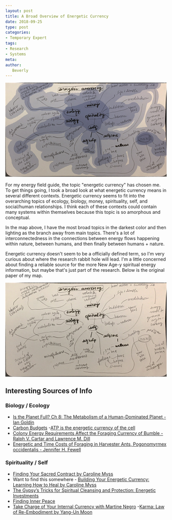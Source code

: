 ```yaml
---
layout: post
title: A Broad Overview of Energetic Currency
date: 2018-09-25
type: post
categories:
- Temporary Expert
tags:
- Research
- Systems
meta:
author:
   Beverly
---
```



![color map](/assets/temp-exp/systems-map-colors.jpg)

For my energy field guide, the topic "energetic currency" has chosen me. To get things going, I took a broad look at what energetic currency means in several different contexts. Energetic currency seems to fit into the overarching topics of ecology, biology, money, spirituality, self, and social/human relationships. I think each of these contexts could contain many systems within themselves because this topic is so amorphous and conceptual.

In the map above, I have the most broad topics in the darkest color and then lighting as the branch away from main topics. There's a lot of interconnectedness in the connections between energy flows happening within nature, between humans, and then finally between humans + nature.

Energetic currency doesn't seem to be a officially defined term, so I'm very curious about where the research rabbit hole will lead. I'm a little concerned about finding a reliable source for the more New Age-y spiritual energy information, but maybe that's just part of the research. Below is the original paper of my map.

![plain map](/assets/temp-exp/systems-map-original.jpg)

## Interesting Sources of Info

### Biology / Ecology
- [Is the Planet Full? Ch 8: The Metabolism of a Human-Dominated Planet - Ian Goldin](https://books.google.com/books?id=q1PwAwAAQBAJ&pg=PT136&lpg=PT136&dq=%22energetic+currency%22&source=bl&ots=5Y1Mv9VZYR&sig=M2KnRTzK1iWyr0vXH1JijOyPdTo&hl=en&sa=X&ved=2ahUKEwiK4-uEzsrdAhWoUt8KHefnAWY4FBDoATADegQIBhAB#v=onepage&q=%22energetic%20currency%22&f=false)
- [Carbon Budgets](http://biology.kenyon.edu/courses/biol229/CarbonBudget1.pdf)
-[ATP is the energetic currency of the cell](https://books.google.com/books?id=AtsqDQAAQBAJ&pg=PA57&dq=%22energetic+currency%22&hl=en&sa=X&ved=0ahUKEwiYrJXVzMrdAhUphuAKHRr8BswQ6AEIMzAC#v=onepage&q=%22energetic%20currency%22&f=false)
- [Colony Energy Requirements Affect the Foraging Currency of Bumble  - Ralph V. Cartar and Lawrence M. Dill](https://www.jstor.org/stable/4600492)
- [Energetic and Time Costs of Foraging in Harvester Ants, Pogonomyrmex occidentalis - Jennifer H. Fewell](https://www.jstor.org/stable/4600169)

### Spirituality / Self
- [Finding Your Sacred Contract by Caroline Myss](http://www.worldcat.org/oclc/880949042)
- Want to find this somewhere - [Building Your Energetic Currency: Learning How to Heal by Caroline Myss](https://www.abebooks.com/9781559821476/Building-Energetic-Currency-Learning-Heal-1559821477/plp)
- [The Gypsy’s Tricks for Spiritual Cleansing and Protection: Energetic Investments](https://shaheenmiroinsights.com/the-gypsys-tricks-for-spiritual-cleansing-and-protection-energetic-investments/)
- [Finding Inner Peace](https://energeticsynthesis.com/index.php/finding-inner-peace)
- [Take Charge of Your Internal Currency with Martine Negro](https://radiopublic.com/spiritual-entrepreneur-WxDzl3/ep/s1!71824)
-[Karma: Law of Re-Embodiment by Yang-Un Moon](https://books.google.com/books?id=F5Q_BAAAQBAJ&pg=PA35&lpg=PA35&dq=%22energetic+currency%22&source=bl&ots=Bd1mPJ-_rj&sig=rw-rv1fvvCYmRF6LEGl8S4JXdH0&hl=en&sa=X&ved=2ahUKEwiK4-uEzsrdAhWoUt8KHefnAWY4FBDoATAAegQICRAB#v=onepage&q=%22energetic%20currency%22&f=false)
